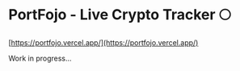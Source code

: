 # PortFojo - Live Crypto Tracker 🌕

[https://portfojo.vercel.app/](https://portfojo.vercel.app/)  

Work in progress...
